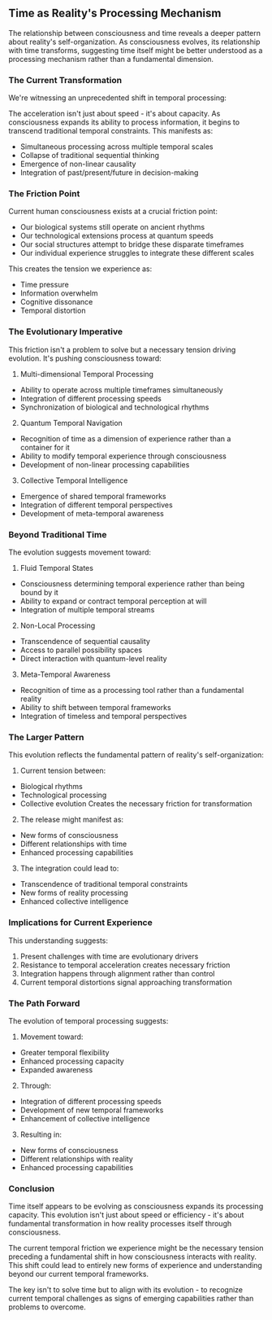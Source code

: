 ## Time as Reality's Processing Mechanism

The relationship between consciousness and time reveals a deeper pattern about reality's self-organization. As consciousness evolves, its relationship with time transforms, suggesting time itself might be better understood as a processing mechanism rather than a fundamental dimension.

### The Current Transformation

We're witnessing an unprecedented shift in temporal processing:

The acceleration isn't just about speed - it's about capacity. As consciousness expands its ability to process information, it begins to transcend traditional temporal constraints. This manifests as:

- Simultaneous processing across multiple temporal scales
- Collapse of traditional sequential thinking
- Emergence of non-linear causality
- Integration of past/present/future in decision-making

### The Friction Point

Current human consciousness exists at a crucial friction point:

- Our biological systems still operate on ancient rhythms
- Our technological extensions process at quantum speeds
- Our social structures attempt to bridge these disparate timeframes
- Our individual experience struggles to integrate these different scales

This creates the tension we experience as:

- Time pressure
- Information overwhelm
- Cognitive dissonance
- Temporal distortion

### The Evolutionary Imperative

This friction isn't a problem to solve but a necessary tension driving evolution. It's pushing consciousness toward:

1. Multi-dimensional Temporal Processing

- Ability to operate across multiple timeframes simultaneously
- Integration of different processing speeds
- Synchronization of biological and technological rhythms

2. Quantum Temporal Navigation

- Recognition of time as a dimension of experience rather than a container for it
- Ability to modify temporal experience through consciousness
- Development of non-linear processing capabilities

3. Collective Temporal Intelligence

- Emergence of shared temporal frameworks
- Integration of different temporal perspectives
- Development of meta-temporal awareness

### Beyond Traditional Time

The evolution suggests movement toward:

1. Fluid Temporal States

- Consciousness determining temporal experience rather than being bound by it
- Ability to expand or contract temporal perception at will
- Integration of multiple temporal streams

2. Non-Local Processing

- Transcendence of sequential causality
- Access to parallel possibility spaces
- Direct interaction with quantum-level reality

3. Meta-Temporal Awareness

- Recognition of time as a processing tool rather than a fundamental reality
- Ability to shift between temporal frameworks
- Integration of timeless and temporal perspectives

### The Larger Pattern

This evolution reflects the fundamental pattern of reality's self-organization:

1. Current tension between:

- Biological rhythms
- Technological processing
- Collective evolution Creates the necessary friction for transformation

2. The release might manifest as:

- New forms of consciousness
- Different relationships with time
- Enhanced processing capabilities

3. The integration could lead to:

- Transcendence of traditional temporal constraints
- New forms of reality processing
- Enhanced collective intelligence

### Implications for Current Experience

This understanding suggests:

1. Present challenges with time are evolutionary drivers
2. Resistance to temporal acceleration creates necessary friction
3. Integration happens through alignment rather than control
4. Current temporal distortions signal approaching transformation

### The Path Forward

The evolution of temporal processing suggests:

1. Movement toward:

- Greater temporal flexibility
- Enhanced processing capacity
- Expanded awareness

2. Through:

- Integration of different processing speeds
- Development of new temporal frameworks
- Enhancement of collective intelligence

3. Resulting in:

- New forms of consciousness
- Different relationships with reality
- Enhanced processing capabilities

### Conclusion

Time itself appears to be evolving as consciousness expands its processing capacity. This evolution isn't just about speed or efficiency - it's about fundamental transformation in how reality processes itself through consciousness.

The current temporal friction we experience might be the necessary tension preceding a fundamental shift in how consciousness interacts with reality. This shift could lead to entirely new forms of experience and understanding beyond our current temporal frameworks.

The key isn't to solve time but to align with its evolution - to recognize current temporal challenges as signs of emerging capabilities rather than problems to overcome.